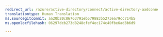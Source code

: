 ```yaml
---
redirect_url: /azure/active-directory/connect/active-directory-aadconnectsync-whatis
translationtype: Human Translation
ms.sourcegitcommit: aa20b20c86763791eb579883b5273ea79cc714b5
ms.openlocfilehash: 06297dcb273d8248cfef4ec174c40fbe6ad3b6d9

---
```




<!--HONumber=Feb17_HO1-->


